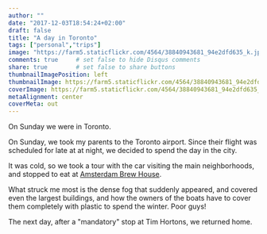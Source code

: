 ```yaml
---
author: ""
date: "2017-12-03T18:54:24+02:00"
draft: false
title: "A day in Toronto"
tags: ["personal","trips"]
image: "https://farm5.staticflickr.com/4564/38840943681_94e2dfd635_k.jpg"
comments: true     # set false to hide Disqus comments
share: true        # set false to share buttons
thumbnailImagePosition: left
thumbnailImage: https://farm5.staticflickr.com/4564/38840943681_94e2dfd635_k.jpg
coverImage: https://farm5.staticflickr.com/4564/38840943681_94e2dfd635_k.jpg
metaAlignment: center
coverMeta: out
---
```

On Sunday we were in Toronto.

<!--more-->

On Sunday, we took my parents to the Toronto airport. Since their flight was scheduled for late at at night, we decided to spend the day in the city.

It was cold, so we took a tour with the car visiting the main neighborhoods, and stopped to eat at [Amsterdam Brew House](http://www.amsterdambeer.com/brewhouse/). 

What struck me most is the dense fog that suddenly appeared, and covered even the largest buildings, and how the owners of the boats have to cover them completely with plastic to spend the winter. Poor guys!

The next day, after a "mandatory" stop at Tim Hortons, we returned home.

<div id="flickrembed"></div><div style="position:absolute; top:-70px; display:block; text-align:center; z-index:-1;"></div><script src='https://flickrembed.com/embed_v2.js.php?source=flickr&layout=responsive&input=www.flickr.com/photos/jcortell/albums/72157689202133241&sort=5&by=album&theme=default&scale=fill&limit=100&skin=default&autoplay=true'></script>